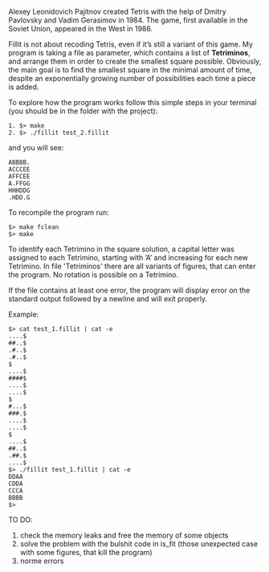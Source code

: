  Alexey Leonidovich Pajitnov created Tetris with the help of Dmitry Pavlovsky and Vadim Gerasimov in 1984. The game, first available in the Soviet Union, appeared in the West in 1986.

 Fillit is not about recoding Tetris, even if it’s still a variant of this game. My program is taking a file as parameter, which contains a list of **Tetriminos**, and arrange them in order to create the smallest square possible.
Obviously, the main goal is to find the smallest square in the minimal amount of time, despite an exponentially growing number of possibilities each time a piece is added.

To explore how the program works follow this simple steps in your terminal (you should be in the folder with the project):
```
1. $> make
2. $> ./fillit test_2.fillit
```
and you will see:
```
ABBBB.
ACCCEE
AFFCEE
A.FFGG
HHHDDG
.HDD.G
```
To recompile the program run:
```
$> make fclean
$> make
```
 To identify each Tetrimino in the square solution, a capital letter was assigned to each Tetrimino, starting with ’A’ and increasing for each new Tetrimino.
In file 'Tetriminos' there are all variants of figures, that can enter the program. No rotation is possible on a Tetrimino.

 If the file contains at least one error, the program will display error on the standard output followed by a newline and will exit properly.

Example:
```
$> cat test_1.fillit | cat -e
....$
##..$
.#..$
.#..$
$
....$
####$
....$
....$
$
#...$
###.$
....$
....$
$
....$
##..$
.##.$
....$
$> ./fillit test_1.fillit | cat -e
DDAA
CDDA
CCCA
BBBB
$>
```
TO DO:
1. check the memory leaks and free the memory of some objects
2. solve the problem with the bulshit code in is_fit (those unexpected case with some figures, that kill the program)
3. norme errors
